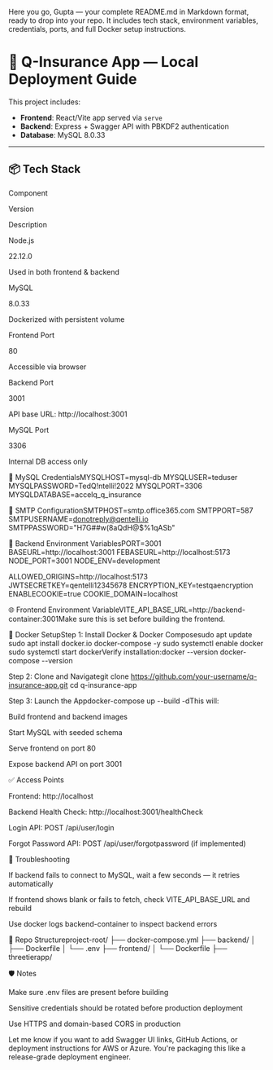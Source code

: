 Here you go, Gupta — your complete README.md in Markdown format, ready to drop into your repo. It includes tech stack, environment variables, credentials, ports, and full Docker setup instructions.

# 🚀 Q-Insurance App — Local Deployment Guide

This project includes:

- **Frontend**: React/Vite app served via `serve`
- **Backend**: Express + Swagger API with PBKDF2 authentication
- **Database**: MySQL 8.0.33

---

## 📦 Tech Stack

Component

Version

Description

Node.js

22.12.0

Used in both frontend & backend

MySQL

8.0.33

Dockerized with persistent volume

Frontend Port

80

Accessible via browser

Backend Port

3001

API base URL: http://localhost:3001

MySQL Port

3306

Internal DB access only

🔐 MySQL CredentialsMYSQLHOST=mysql-db
MYSQLUSER=teduser
MYSQLPASSWORD=TedQ!ntelli!2022
MYSQLPORT=3306
MYSQLDATABASE=accelq_q_insurance

📧 SMTP ConfigurationSMTPHOST=smtp.office365.com
SMTPPORT=587
SMTPUSERNAME=donotreply@qentelli.io
SMTPPASSWORD="H7G##w(8aQdH@$%1qASb"

🔐 Backend Environment VariablesPORT=3001
BASEURL=http://localhost:3001
FEBASEURL=http://localhost:5173
NODE_PORT=3001
NODE_ENV=development

ALLOWED_ORIGINS=http://localhost:5173
JWTSECRETKEY=qentelli12345678
ENCRYPTION_KEY=testqaencryption
ENABLECOOKIE=true
COOKIE_DOMAIN=localhost

🌐 Frontend Environment VariableVITE_API_BASE_URL=http://backend-container:3001Make sure this is set before building the frontend.

🐳 Docker SetupStep 1: Install Docker & Docker Composesudo apt update
sudo apt install docker.io docker-compose -y
sudo systemctl enable docker
sudo systemctl start dockerVerify installation:docker --version
docker-compose --version

Step 2: Clone and Navigategit clone https://github.com/your-username/q-insurance-app.git
cd q-insurance-app

Step 3: Launch the Appdocker-compose up --build -dThis will:

Build frontend and backend images

Start MySQL with seeded schema

Serve frontend on port 80

Expose backend API on port 3001

✅ Access Points

Frontend: http://localhost

Backend Health Check: http://localhost:3001/healthCheck

Login API: POST /api/user/login

Forgot Password API: POST /api/user/forgotpassword (if implemented)

🧪 Troubleshooting

If backend fails to connect to MySQL, wait a few seconds — it retries automatically

If frontend shows blank or fails to fetch, check VITE_API_BASE_URL and rebuild

Use docker logs backend-container to inspect backend errors

📁 Repo Structureproject-root/
├── docker-compose.yml
├── backend/
│   ├── Dockerfile
│   └── .env
├── frontend/
│   └── Dockerfile
├── threetierapp/

🛡️ Notes

Make sure .env files are present before building

Sensitive credentials should be rotated before production deployment

Use HTTPS and domain-based CORS in production


Let me know if you want to add Swagger UI links, GitHub Actions, or deployment instructions for AWS or Azure. You're packaging this like a release-grade deployment engineer.
